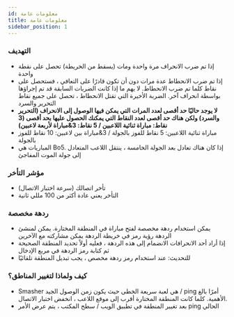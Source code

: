 ```yaml
---
id: معلومات عامة
title: معلومات عامة
sidebar_position: 1
---
```


### التهديف

- إذا تم ضرب الانحراف مرة واحدة ومات (يسقط من الخريطة) تحصل على نقطة واحدة
- إذا تم ضرب الانحطاط عدة مرات دون أن تكون قادرًا على التعافي ، فستحصل على نقاط كلما تم ضرب الانحطاط. لا يهم ما إذا كانت الضربات السابقة قد تم إجراؤها بواسطة انحراف آخر. الضربة الأخيرة التي تقتل الانحطاط ، تحصل على جميع نقاط التحرير والسرد
- **لا يوجد حاليًا حد أقصى لعدد المرات التي يمكن فيها الوصول إلى الانحراف (التحرير والسرد) ولكن هناك حد أقصى لعدد النقاط التي يمكنك الحصول عليها بحد أقصى (3 نقاط: مباراة ثنائية اللاعبين / 5 نقاط: 3&مباراة لأربعة لاعبين)**
- مباراة ثنائية اللاعبين: 5 نقاط للفوز بالجولة / 3&مباراة بين لاعبين: 10 نقاط للفوز بالجولة
- المباريات هي Bo5. إذا كان هناك تعادل بعد الجولة الخامسة ، ينتقل اللاعب المتعادل إلى جولة الموت المفاجئ

### مؤشر التأخر

- تأخر اتصالك (سرعة اختبار الاتصال)
- التأخر يعني عادة أكثر من 100 مللي ثانية

### ردهة مخصصة

- يمكن استخدام ردهة مخصصة لفتح مباراة في المنطقة المختارة. يمكن لمنشئ الردهة رؤية رمز في خريطة الردهة يمكن مشاركته مع الآخرين
- إذا أراد أحد الانحرافات الانضمام إلى هذه الردهة ، فعليه أولاً تحديد المنطقة الصحيحة ثم كتابة رمز الردهة في مربع الإدخال
- للتحديث: عند استخدام رمز ردهة مخصص ، يجب تبديل المنطقة تلقائيًا

### كيف ولماذا لتغيير المناطق؟

- Smasher هي لعبة سريعة الخطى حيث يكون زمن الوصول الجيد / ping أمرًا بالغ الأهمية. كلما كانت المنطقة المختارة أقرب إلى موقع اللاعب ، انخفض اختبار الاتصال.
- بعد تغيير المنطقة في تطبيق الويب / سطح المكتب ، يتم عرض الأمر ping الحالي
